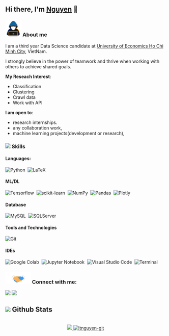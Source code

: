 ## Hi there, I'm [Nguyen](https://ltnguyen.github.io) 👋
### <picture><img src = "https://github.com/0xAbdulKhalid/0xAbdulKhalid/raw/main/assets/mdImages/about_me.gif" width = 50px></picture> **About me**
I am a third year Data Science candidate at [University of Economics Ho Chi Minh City](https://ueh.edu.vn/en/), VietNam.

I strongly believe in the power of teamwork and thrive when working with others to achieve shared goals.

**My Reseach Interest**:
- Classification
- Clustering
- Crawl data
- Work with API

 **I am open to**:

- research internships.
- any collaboration work,
- machine learning projects(development or research),

### <img src="https://media2.giphy.com/media/QssGEmpkyEOhBCb7e1/giphy.gif?cid=ecf05e47a0n3gi1bfqntqmob8g9aid1oyj2wr3ds3mg700bl&rid=giphy.gif" width ="25"><b> Skills</b>


#### Languages:

<!--![Java](https://img.shields.io/badge/Java-ED8B00?style=for-the-badge&logo=java&logoColor=white)&nbsp;-->
![Python](https://img.shields.io/badge/Python-3776AB?style=for-the-badge&logo=python&logoColor=white)&nbsp;
![LaTeX](https://img.shields.io/badge/latex-%23008080.svg?style=for-the-badge&logo=latex&logoColor=white)&nbsp;
<!--![Shell Script](https://img.shields.io/badge/Shell_Script-121011?style=for-the-badge&logo=gnu-bash&logoColor=white)&nbsp;-->
<!--![Markdown](https://img.shields.io/badge/markdown-%23000000.svg?style=for-the-badge&logo=markdown&logoColor=white)-->

#### ML/DL

![Tensorflow](https://img.shields.io/badge/TensorFlow-FF6F00?style=for-the-badge&logo=tensorflow&logoColor=white)&nbsp;
![scikit-learn](https://img.shields.io/badge/scikit--learn-%23F7931E.svg?style=for-the-badge&logo=scikit-learn&logoColor=white)&nbsp;
![NumPy](https://img.shields.io/badge/numpy-%23013243.svg?style=for-the-badge&logo=numpy&logoColor=white)&nbsp;
![Pandas](https://img.shields.io/badge/pandas-%23150458.svg?style=for-the-badge&logo=pandas&logoColor=white)&nbsp;
![Plotly](https://img.shields.io/badge/Plotly-%233F4F75.svg?style=for-the-badge&logo=plotly&logoColor=white)
<!--![Fast API](https://img.shields.io/badge/FastAPI-005571?style=for-the-badge&logo=fastapi)&nbsp;-->

#### Database

![MySQL](https://img.shields.io/badge/MySQL-00000F?style=for-the-badge&logo=mysql&logoColor=white)&nbsp;
![SQLServer](https://img.shields.io/badge/SQLServer-316192?style=for-the-badge&logo=SQLServer&logoColor=white)&nbsp;

#### Tools and Technologies

<!--[Linux](https://img.shields.io/badge/Linux-FCC624?style=for-the-badge&logo=linux&logoColor=black)&nbsp;-->
![Git](https://img.shields.io/badge/GIT-E44C30?style=for-the-badge&logo=git&logoColor=white)&nbsp;
<!-- ![AWS](https://img.shields.io/badge/Amazon_AWS-232F3E?style=flat&logo=amazon-aws&logoColor=white)&nbsp;
![Google Cloud](https://img.shields.io/badge/Google_Cloud-4285F4?style=flat&logo=google-cloud&logoColor=white)&nbsp; -->

#### IDEs

![Google Colab](https://img.shields.io/badge/GoogleColab-FE7A16.svg?style=for-the-badge&logo=GoogleColab&logoColor=white)&nbsp;
![Jupyter Notebook](https://img.shields.io/badge/jupyter-%23FA0F00.svg?style=for-the-badge&logo=jupyter&logoColor=white)&nbsp;
![Visual Studio Code](https://img.shields.io/badge/Visual%20Studio%20Code-0078d7.svg?style=for-the-badge&logo=visual-studio-code&logoColor=white)&nbsp;
![Terminal](https://img.shields.io/badge/Terminal-%23054020?style=for-the-badge&logo=gnu-bash&logoColor=white)
<!--![PyCharm](https://img.shields.io/badge/pycharm-143?style=for-the-badge&logo=pycharm&logoColor=black&color=black&labelColor=green)&nbsp;-->
<!--![Vim](https://img.shields.io/badge/VIM-%2311AB00.svg?style=for-the-badge&logo=vim&logoColor=white)&nbsp;-->


### <img src="https://github.com/0xAbdulKhalid/0xAbdulKhalid/raw/main/assets/mdImages/handshake.gif" width ="80"> Connect with me:

<p align = "center">

<!--[<img src="https://img.shields.io/badge/kaggle-%2312100E.svg?&style=for-the-badge&logo=kaggle&logoColor=white&color=black" /](https://www.kaggle.com/themlphdstudent)-->
[<img src ="https://img.shields.io/badge/website-%23.svg?&style=for-the-badge&logo=www&logoColor=white%22&color=black">](https://ltnguyen.github.io)
[<img src="https://img.shields.io/badge/linkedin-%2312100E.svg?&style=for-the-badge&logo=linkedin&logoColor=white&color=black" />](https://www.linkedin.com/in/ltrungnguyen/)
<!--[<img src="https://img.shields.io/badge/twitter-%231DA1F2.svg?&style=for-the-badge&logo=twitter&logoColor=white&color=black" /](https://twitter.com/themlphdstudent)--> 

<!--[<img src="https://img.shields.io/badge/medium-%2312100E.svg?&style=for-the-badge&logo=medium&logoColor=white&color=black" /](https://medium.com/@themlphdstudent)-->
<!--[<img src="https://img.shields.io/badge/instagram-%2312100E.svg?&style=for-the-badge&logo=instagram&logoColor=white&color=black" /](https://instagram.com/themlphdstudent)-->
</p>

## <img src="https://media.giphy.com/media/iY8CRBdQXODJSCERIr/giphy.gif" width="35"><b> Github Stats </b>
<br>

<div align="center">

<a href="https://github.com/ltnguyen-git/">
  <img src="https://github-readme-stats.vercel.app/api?username=ltnguyen-git&include_all_commits=true&count_private=true&show_icons=true&line_height=20&title_color=7A7ADB&icon_color=2234AE&text_color=D3D3D3&bg_color=0,000000,130F40" width="450"/>
  <img src="https://github-readme-stats.vercel.app/api/top-langs?username=ltnguyen-git&show_icons=true&locale=en&layout=compact&line_height=20&title_color=7A7ADB&icon_color=2234AE&text_color=D3D3D3&bg_color=0,000000,130F40" width="375"  alt="ltnguyen-git"/>

<!--
[<img src="https://github-profile-trophy.vercel.app/?username=ltnguyen-git&row=2&column=3" />](https://github.com/ryo-ma/github-profile-trophy)
[![GitHub Streak](https://github-readme-streak-stats.herokuapp.com/?user=ltnguyen-git&theme=dark)](https://github.com/DenverCoder1/github-readme-streak-stats)
[<img src="https://github-readme-stats.vercel.app/api?username=ltnguyen-git&theme=algolia&count_private=true&include_all_commits=true&show_icons=true" />](https://github.com/anuraghazra/github-readme-stats)
[![Durgesh's Top Langs](https://github-readme-stats.vercel.app/api/top-langs/?username=ltnguyen-git&theme=algolia&hide=Jupyter&layout=compact&show_icons=true)](https://github.com/anuraghazra/github-readme-stats)
 -->

<!--
**themlphdstudent/themlphdstudent** is a ✨ _special_ ✨ repository because its `README.md` (this file) appears on your GitHub profile.

Here are some ideas to get you started:

- 🔭 I’m currently working on ...
- 🌱 I’m currently learning ...
- 👯 I’m looking to collaborate on ...
- 🤔 I’m looking for help with ...
- 💬 Ask me about ...
- 📫 How to reach me: ...
- 😄 Pronouns: ...
- ⚡ Fun fact: ...
-->
